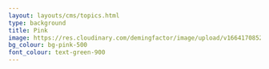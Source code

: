 ```yaml
---
layout: layouts/cms/topics.html
type: background
title: Pink
image: https://res.cloudinary.com/demingfactor/image/upload/v1664170852/storytelling/banners/sasa-pink-banner.svg
bg_colour: bg-pink-500
font_colour: text-green-900
---
```

